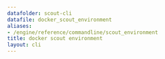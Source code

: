 ```yaml
---
datafolder: scout-cli
datafile: docker_scout_environment
aliases:
- /engine/reference/commandline/scout_environment
title: docker scout environment
layout: cli
---
```


<!--
This page is automatically generated from Docker's source code. If you want to
suggest a change to the text that appears here, open a ticket in the source
repository on GitHub:

https://github.com/docker/scout-cli
-->

